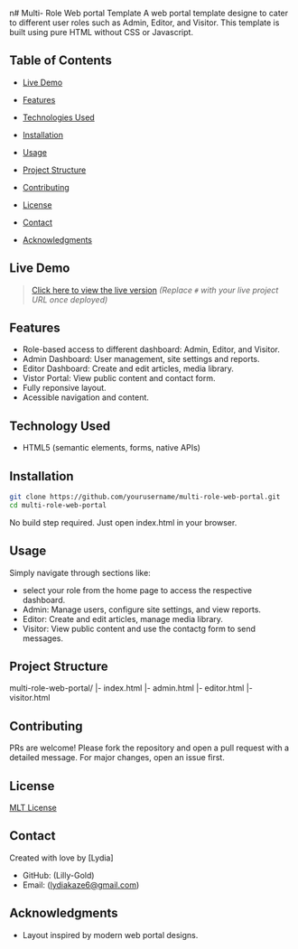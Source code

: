 n# Multi- Role Web portal Template
   A web portal template designe to cater to different user roles such as Admin,
   Editor, and Visitor. This template is built using pure HTML without CSS or
   Javascript.

## Table of Contents
   - [Live Demo](#live-demo)

   - [Features](#features)

   - [Technologies Used](#technologies-used)
 
   - [Installation](#installation)

   - [Usage](#usage)
 
   - [Project Structure](#project-structure)
 
   - [Contributing](#contributing)
 
   - [License](#license)

   - [Contact](#contact)

   - [Acknowledgments](#acknowledgments)

## Live Demo
 > [Click here to view the live version](#)
 >*(Replace `#` with your live project URL once deployed)*

## Features 
 - Role-based access to different dashboard: Admin, Editor, and Visitor.
 - Admin Dashboard: User management, site settings and reports.
 - Editor Dashboard: Create and edit articles, media library.
 - Vistor Portal: View public content and contact form.
 - Fully reponsive layout.
 - Acessible navigation and content.

## Technology Used

 - HTML5 (semantic elements, forms, native APIs)

## Installation 

 ```bash
 git clone https://github.com/yourusername/multi-role-web-portal.git
 cd multi-role-web-portal
```
 No build step required. Just open index.html in your browser.

## Usage
 Simply navigate through sections like:
 - select your role from the home page to access the respective dashboard.
 - Admin: Manage users, configure site settings, and view reports.
 - Editor: Create and edit articles, manage media library.
 - Visitor: View public content and use the contactg form to send messages.

## Project Structure 

 multi-role-web-portal/
 |- index.html
 |- admin.html
 |- editor.html
 |- visitor.html

## Contributing

  PRs are welcome! Please fork the repository and open a pull request with a detailed 
  message. For major changes, open an issue first.

## License
 [MLT License](https://github.com/yourusername/multi-role-web-portal/LICENSE)
 
## Contact

 Created with love by [Lydia]
 
 - GitHub: (Lilly-Gold)
 - Email: (lydiakaze6@gmail.com)

## Acknowledgments

 - Layout inspired by modern web portal designs.
